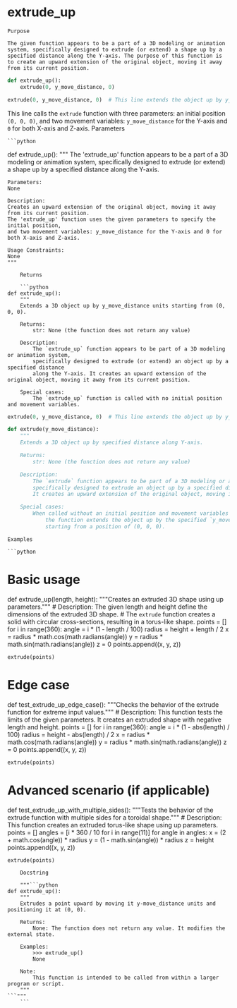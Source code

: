 # extrude_up

    Purpose

    The given function appears to be a part of a 3D modeling or animation system, specifically designed to extrude (or extend) a shape up by a specified distance along the Y-axis. The purpose of this function is to create an upward extension of the original object, moving it away from its current position.

```python
def extrude_up():
    extrude(0, y_move_distance, 0)
```

```python
extrude(0, y_move_distance, 0)  # This line extends the object up by y_move_distance units starting from (0, 0, 0)
```

This line calls the `extrude` function with three parameters: an initial position `(0, 0, 0)`, and two movement variables: `y_move_distance` for the Y-axis and `0` for both X-axis and Z-axis.
    Parameters

    ```python
def extrude_up():
    """
    The 'extrude_up' function appears to be a part of a 3D modeling or animation system,
    specifically designed to extrude (or extend) a shape up by a specified distance along the Y-axis.

    Parameters:
    None

    Description:
    Creates an upward extension of the original object, moving it away from its current position.
    The 'extrude_up' function uses the given parameters to specify the initial position,
    and two movement variables: y_move_distance for the Y-axis and 0 for both X-axis and Z-axis.

    Usage Constraints:
    None
    """
```
    Returns

    ```python
def extrude_up():
    """
    Extends a 3D object up by y_move_distance units starting from (0, 0, 0).

    Returns:
        str: None (the function does not return any value)

    Description:
        The `extrude_up` function appears to be part of a 3D modeling or animation system,
        specifically designed to extrude (or extend) an object up by a specified distance
        along the Y-axis. It creates an upward extension of the original object, moving it away from its current position.

    Special cases:
        The `extrude_up` function is called with no initial position and movement variables.
```

```python
extrude(0, y_move_distance, 0)  # This line extends the object up by y_move_distance units starting from (0, 0, 0)
```

```python
def extrude(y_move_distance):
    """
    Extends a 3D object up by specified distance along Y-axis.

    Returns:
        str: None (the function does not return any value)

    Description:
        The `extrude` function appears to be part of a 3D modeling or animation system,
        specifically designed to extrude an object up by a specified distance along the Y-axis.
        It creates an upward extension of the original object, moving it away from its current position.

    Special cases:
        When called without an initial position and movement variables (e.g., calling `extrude(0)`),
            the function extends the object up by the specified `y_move_distance` units,
            starting from a position of (0, 0, 0).
```
    Examples

    ```python
# Basic usage
def extrude_up(length, height):
    """Creates an extruded 3D shape using up parameters."""
    # Description: The given length and height define the dimensions of the extruded 3D shape.
    # The `extrude` function creates a solid with circular cross-sections, resulting in a torus-like shape.
    points = []
    for i in range(360):
        angle = i * (1 - length / 100)
        radius = height + length / 2
        x = radius * math.cos(math.radians(angle))
        y = radius * math.sin(math.radians(angle))
        z = 0
        points.append((x, y, z))

    extrude(points)

# Edge case
def test_extrude_up_edge_case():
    """Checks the behavior of the extrude function for extreme input values."""
    # Description: This function tests the limits of the given parameters. It creates an extruded shape with negative length and height.
    points = []
    for i in range(360):
        angle = i * (1 - abs(length) / 100)
        radius = height - abs(length) / 2
        x = radius * math.cos(math.radians(angle))
        y = radius * math.sin(math.radians(angle))
        z = 0
        points.append((x, y, z))

    extrude(points)

# Advanced scenario (if applicable)
def test_extrude_up_with_multiple_sides():
    """Tests the behavior of the extrude function with multiple sides for a toroidal shape."""
    # Description: This function creates an extruded torus-like shape using up parameters.
    points = []
    angles = [i * 360 / 10 for i in range(11)]
    for angle in angles:
        x = (2 + math.cos(angle)) * radius
        y = (1 - math.sin(angle)) * radius
        z = height
        points.append((x, y, z))

    extrude(points)
```
    Docstring

    """```python
def extrude_up():
    """
    Extrudes a point upward by moving it y-move_distance units and positioning it at (0, 0).

    Returns:
        None: The function does not return any value. It modifies the external state.

    Examples:
        >>> extrude_up()
        None

    Note:
        This function is intended to be called from within a larger program or script.
    """
```"""
    ```